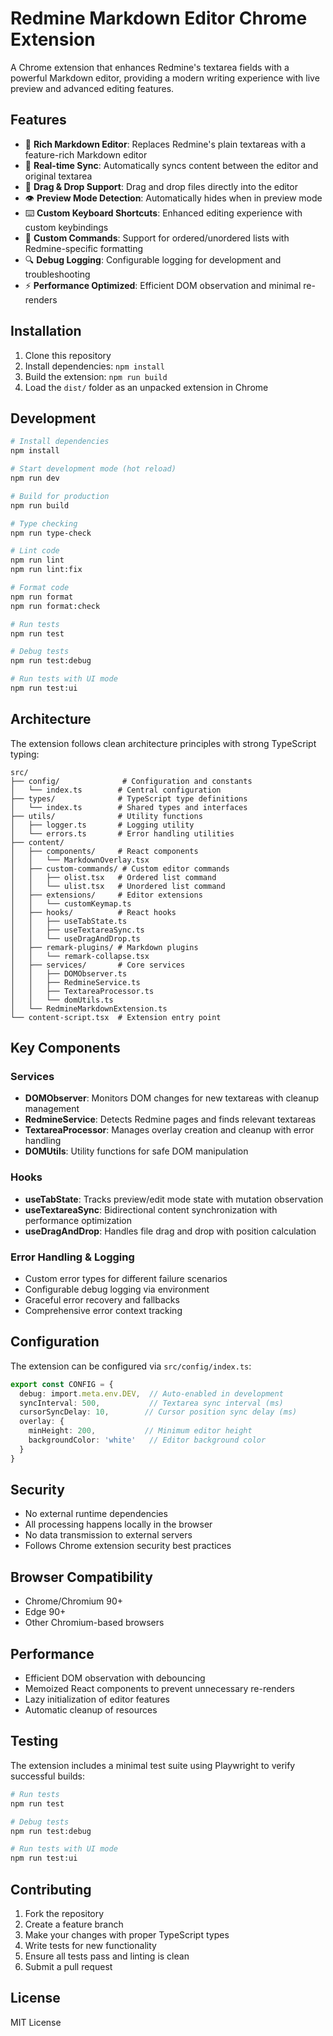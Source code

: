 # Redmine Markdown Editor Chrome Extension

A Chrome extension that enhances Redmine's textarea fields with a powerful Markdown editor, providing a modern writing experience with live preview and advanced editing features.

## Features

- 🎨 **Rich Markdown Editor**: Replaces Redmine's plain textareas with a feature-rich Markdown editor
- 🔄 **Real-time Sync**: Automatically syncs content between the editor and original textarea
- 📎 **Drag & Drop Support**: Drag and drop files directly into the editor
- 👁️ **Preview Mode Detection**: Automatically hides when in preview mode
- ⌨️ **Custom Keyboard Shortcuts**: Enhanced editing experience with custom keybindings
- 🧩 **Custom Commands**: Support for ordered/unordered lists with Redmine-specific formatting
- 🔍 **Debug Logging**: Configurable logging for development and troubleshooting
- ⚡ **Performance Optimized**: Efficient DOM observation and minimal re-renders

## Installation

1. Clone this repository
2. Install dependencies: `npm install`
3. Build the extension: `npm run build`
4. Load the `dist/` folder as an unpacked extension in Chrome

## Development

```bash
# Install dependencies
npm install

# Start development mode (hot reload)
npm run dev

# Build for production
npm run build

# Type checking
npm run type-check

# Lint code
npm run lint
npm run lint:fix

# Format code
npm run format
npm run format:check

# Run tests
npm run test

# Debug tests
npm run test:debug

# Run tests with UI mode
npm run test:ui
```

## Architecture

The extension follows clean architecture principles with strong TypeScript typing:

```
src/
├── config/              # Configuration and constants
│   └── index.ts        # Central configuration
├── types/              # TypeScript type definitions
│   └── index.ts        # Shared types and interfaces
├── utils/              # Utility functions
│   ├── logger.ts       # Logging utility
│   └── errors.ts       # Error handling utilities
├── content/
│   ├── components/     # React components
│   │   └── MarkdownOverlay.tsx
│   ├── custom-commands/ # Custom editor commands
│   │   ├── olist.tsx   # Ordered list command
│   │   └── ulist.tsx   # Unordered list command
│   ├── extensions/     # Editor extensions
│   │   └── customKeymap.ts
│   ├── hooks/          # React hooks
│   │   ├── useTabState.ts
│   │   ├── useTextareaSync.ts
│   │   └── useDragAndDrop.ts
│   ├── remark-plugins/ # Markdown plugins
│   │   └── remark-collapse.tsx
│   ├── services/       # Core services
│   │   ├── DOMObserver.ts
│   │   ├── RedmineService.ts
│   │   ├── TextareaProcessor.ts
│   │   └── domUtils.ts
│   └── RedmineMarkdownExtension.ts
└── content-script.tsx  # Extension entry point
```

## Key Components

### Services
- **DOMObserver**: Monitors DOM changes for new textareas with cleanup management
- **RedmineService**: Detects Redmine pages and finds relevant textareas
- **TextareaProcessor**: Manages overlay creation and cleanup with error handling
- **DOMUtils**: Utility functions for safe DOM manipulation

### Hooks
- **useTabState**: Tracks preview/edit mode state with mutation observation
- **useTextareaSync**: Bidirectional content synchronization with performance optimization
- **useDragAndDrop**: Handles file drag and drop with position calculation

### Error Handling & Logging
- Custom error types for different failure scenarios
- Configurable debug logging via environment
- Graceful error recovery and fallbacks
- Comprehensive error context tracking

## Configuration

The extension can be configured via `src/config/index.ts`:

```typescript
export const CONFIG = {
  debug: import.meta.env.DEV,  // Auto-enabled in development
  syncInterval: 500,           // Textarea sync interval (ms)
  cursorSyncDelay: 10,        // Cursor position sync delay (ms)
  overlay: {
    minHeight: 200,           // Minimum editor height
    backgroundColor: 'white'   // Editor background color
  }
}
```

## Security

- No external runtime dependencies
- All processing happens locally in the browser
- No data transmission to external servers
- Follows Chrome extension security best practices

## Browser Compatibility

- Chrome/Chromium 90+
- Edge 90+
- Other Chromium-based browsers

## Performance

- Efficient DOM observation with debouncing
- Memoized React components to prevent unnecessary re-renders
- Lazy initialization of editor features
- Automatic cleanup of resources

## Testing

The extension includes a minimal test suite using Playwright to verify successful builds:

```bash
# Run tests
npm run test

# Debug tests
npm run test:debug

# Run tests with UI mode
npm run test:ui
```

## Contributing

1. Fork the repository
2. Create a feature branch
3. Make your changes with proper TypeScript types
4. Write tests for new functionality
5. Ensure all tests pass and linting is clean
6. Submit a pull request

## License

MIT License